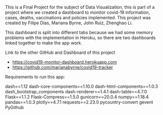 This is a Final Project for the subject of Data Visualization, this is part of a project where we created a dashboard to monitor covid-19 information, cases, deaths, vaccinations and policies implemented. This project was created by Filipe Dias, Mariana Byrne, John Ruiz, Zhenghao Li. 

This dashboard is split into different tabs because we had some memory problems with the implementation in Heroku, so there are two dashboards linked together to make the app work.  

Link to the other GitHub and Dashboard of this project 
- https://covid19-monitor-dashboard.herokuapp.com
- https://github.com/marianabyrne/covid19-tracker
                    
Requirements to run this app: 

dash==1.12
dash-core-components==1.10.0
dash-html-components==1.0.3
dash_bootstrap_components
dash-renderer==1.4.1
dash-table==4.7.0
Flask==1.1.2
Flask-Compress==1.5.0
gunicorn==20.0.4
numpy==1.18.4
pandas==1.0.3
plotly==4.7.1
requests==2.23.0
pycountry-convert
gevent
PyGithub
